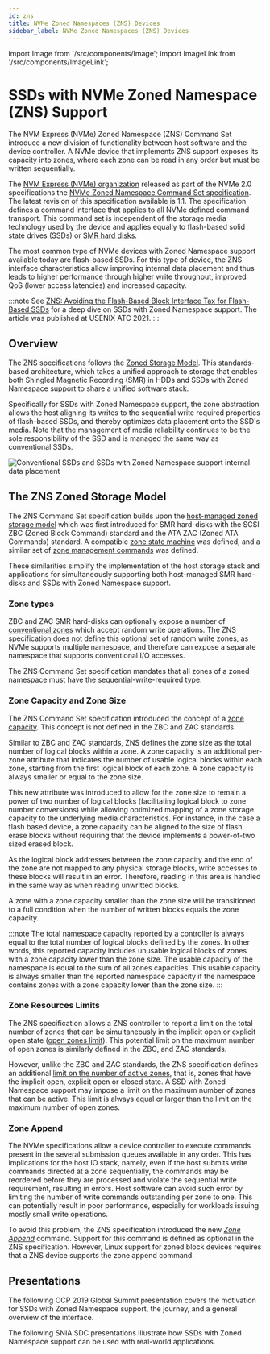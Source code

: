 ```yaml
---
id: zns
title: NVMe Zoned Namespaces (ZNS) Devices
sidebar_label: NVMe Zoned Namespaces (ZNS) Devices
---
```


import Image from '/src/components/Image';
import ImageLink from '/src/components/ImageLink';

# SSDs with NVMe Zoned Namespace (ZNS) Support

The NVM Express (NVMe) Zoned Namespace (ZNS) Command Set introduce a new division of functionality
between host software and the device controller. A NVMe device that implements ZNS support exposes its
capacity into zones, where each zone can be read in any order but must be
written sequentially.

The <a href="https://nvmexpress.org/" target="_blank_">NVM Express (NVMe)
organization</a> released as part of the NVMe 2.0 specifications
the <a href="https://nvmexpress.org/developers/nvme-command-set-specifications/"
target="_blank_">NVMe Zoned Namespace Command Set specification</a>. The latest revision
of this specification available is 1.1. The specification defines a
command interface that applies to all NVMe defined command transport. This
command set is independent of the storage media technology used by the device
and applies equally to flash-based solid state drives (SSDs) or [SMR hard
disks](/docs/introduction/smr).

The most common type of NVMe devices with Zoned Namespace support available today are flash-based SSDs. For this
type of device, the ZNS interface characteristics allow improving internal data
placement and thus leads to higher performance through higher write throughput,
improved QoS (lower access latencies) and increased capacity.

:::note
See <a href="https://www.usenix.org/conference/atc21/presentation/bjorling"
target="_blank_">ZNS: Avoiding the Flash-Based Block Interface Tax for
Flash-Based SSDs</a> for a deep dive on SSDs with Zoned Namespace support. The article was published
at USENIX ATC 2021.
:::

## Overview

The ZNS specifications follows the [Zoned Storage
Model](/docs/introduction/zoned-storage). This standards-based architecture,
which takes a unified approach to storage that enables both Shingled Magnetic
Recording (SMR) in HDDs and SSDs with Zoned Namespace support to share a unified software stack.

Specifically for SSDs with Zoned Namespace support, the zone abstraction allows the host aligning its
writes to the sequential write required properties of flash-based SSDs, and
thereby optimizes data placement onto the SSD's media. Note that the management
of media reliability continues to be the sole responsibility of the SSD and
is managed the same way as conventional SSDs.

<Image src="intro-zns.png"
title="Conventional SSDs and SSDs with Zoned Namespace support internal data placement"/>

## The ZNS Zoned Storage Model

The ZNS Command Set specification builds upon the [host-managed zoned storage
model](/docs/introduction/zoned-storage#zone-models) which was first introduced
for SMR hard-disks with the SCSI ZBC (Zoned Block Command) standard and the ATA
ZAC (Zoned ATA Commands) standard. A compatible [zone state
machine](/docs/introduction/zoned-storage#zone-states-and-state-transitions) was
defined, and a similar set of [zone management
commands](/docs/introduction/zoned-storage#zone-management-commands) was
defined.

These similarities simplify the implementation of the host storage stack and
applications for simultaneously supporting both host-managed SMR hard-disks and
SSDs with Zoned Namespace support.

### Zone types

ZBC and ZAC SMR hard-disks can optionally expose a number of [conventional
zones](/docs/introduction/zoned-storage#zone-types) which accept random write
operations. The ZNS specification does not define this optional set of random
write zones, as NVMe supports multiple namespace, and therefore can expose a
separate namespace that supports conventional I/O accesses.

The ZNS Command Set specification mandates that all zones of a zoned namespace must have the
sequential-write-required type.

### Zone Capacity and Zone Size

The ZNS Command Set specification introduced the concept of a [zone
capacity](/docs/introduction/zoned-storage#zone-size-and-zone-capacity). This
concept is not defined in the ZBC and ZAC standards.

Similar to ZBC and ZAC standards, ZNS defines the zone size as the total
number of logical blocks within a zone. A zone capacity is an additional
per-zone attribute that indicates the number of usable logical blocks within
each zone, starting from the first logical block of each zone. A zone capacity
is always smaller or equal to the zone size.

This new attribute was introduced to allow for the zone size to remain a power
of two number of logical blocks (facilitating logical block to zone number
conversions) while allowing optimized mapping of a zone storage capacity to the
underlying media characteristics. For instance, in the case a flash based
device, a zone capacity can be aligned to the size of flash erase blocks without
requiring that the device implements a power-of-two sized erased block.

As the logical block addresses between the zone capacity and the end of the
zone are not mapped to any physical storage blocks, write accesses to
these blocks will result in an error. Therefore, reading in this area is handled
in the same way as when reading unwritted blocks.

A zone with a zone capacity smaller than the zone size will be transitioned to a
full condition when the number of written blocks equals the zone capacity.

:::note
The total namespace capacity reported by a controller is always equal to the
total number of logical blocks defined by the zones. In other words, this
reported capacity includes unusable logical blocks of zones with a zone capacity
lower than the zone size. The usable capacity of the namespace is equal to the
sum of all zones capacities. This usable capacity is always smaller than the
reported namespace capacity if the namespace contains zones with a zone capacity
lower than the zone size.
:::

### Zone Resources Limits

The ZNS specification allows a ZNS controller to report a limit on the total
number of zones that can be simultaneously in the implicit open or explicit open
state ([open zones limit](/docs/introduction/zoned-storage#open-zones-limit)).
This potential limit on the maximum number of open zones is similarly defined in
the ZBC, and ZAC standards.

However, unlike the ZBC and ZAC standards, the ZNS specification defines an
additional [limit on the number of active
zones](/docs/introduction/zoned-storage#active-zones-limit), that is, zones that
have the implicit open, explicit open or closed state. A SSD with Zoned Namespace support may impose a
limit on the maximum number of zones that can be active. This limit is always
equal or larger than the limit on the maximum number of open zones.

### Zone Append

The NVMe specifications allow a device controller to execute commands present
in the several submission queues available in any order. This has implications
for the host IO stack, namely, even if the host submits write commands directed
at a zone sequentially, the commands may be reordered before they are processed
and violate the sequential write requirement, resulting in errors. Host software
can avoid such error by limiting the number of write commands outstanding per
zone to one. This can potentially result in poor performance, especially for
workloads issuing mostly small write operations.

To avoid this problem, the ZNS specification introduced the new [*Zone
Append*](/docs/introduction/zoned-storage#zone-append) command. Support for this
command is defined as optional in the ZNS specification. However, Linux support
for zoned block devices requires that a ZNS device supports the zone append
command.

## Presentations

The following OCP 2019 Global Summit presentation covers the motivation for
SSDs with Zoned Namespace support, the journey, and a general overview of the interface.

<ImageLink src="https://img.youtube.com/vi/9yVWb3rbces/0.jpg"
title="From Open-Channel SSDs to Zoned Namespaces, OCP 2019 Global Summit."
url="https://www.youtube.com/watch?v=9yVWb3rbces"/>

The following SNIA SDC presentations illustrate how SSDs with Zoned Namespace support can be used with
real-world applications.

<ImageLink src="https://img.youtube.com/vi/qpbBuyYT6fc/0.jpg"
url="https://www.youtube.com/watch?v=qpbBuyYT6fc"
title="File System Native Support of Zoned Block Devices: Regular vs Append
Writes, SDC2020"/>

<ImageLink src="https://img.youtube.com/vi/FwMQqIGZFsE/0.jpg"
title="Zoned Block Device Support in Hadoop HDFS, SDC2020"
url="https://www.youtube.com/watch?v=FwMQqIGZFsE"/>

<ImageLink src="https://img.youtube.com/vi/cbX3P56Jp0o/0.jpg"
title="Zoned Namespaces (ZNS) SSDs: Disrupting the Storage Industry, SDC2020"
url="https://www.youtube.com/watch?v=cbX3P56Jp0o"/>
